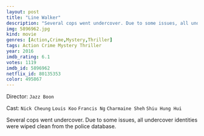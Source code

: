 ```yaml
---
layout: post
title: "Line Walker"
description: "Several cops went undercover. Due to some issues, all undercover identities were wiped clean from the police database..."
img: 5896962.jpg
kind: movie
genres: [Action,Crime,Mystery,Thriller]
tags: Action Crime Mystery Thriller 
year: 2016
imdb_rating: 6.1
votes: 1119
imdb_id: 5896962
netflix_id: 80135353
color: 495867
---
```

Director: `Jazz Boon`  

Cast: `Nick Cheung` `Louis Koo` `Francis Ng` `Charmaine Sheh` `Shiu Hung Hui` 

Several cops went undercover. Due to some issues, all undercover identities were wiped clean from the police database.